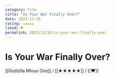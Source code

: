 ```yaml
---
category: film
title: "Is Your War Finally Over?"
date: 2023-12-16
rating: ★★★★★
liked: ♥
permalink: 2023/12/16/is-your-war-finally-over
---
```


# Is Your War Finally Over?

[[Godzilla Minus One]] / [[★★★★★]] / [[♥]]